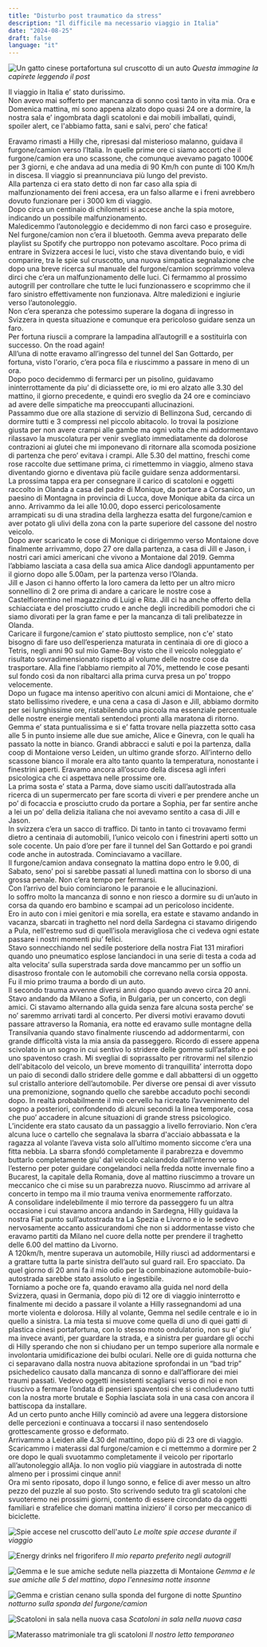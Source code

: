 ```yaml
---
title: "Disturbo post traumatico da stress"
description: "Il difficile ma necessario viaggio in Italia"
date: "2024-08-25"
draft: false
language: "it"
---
```


![Un gatto cinese portafortuna sul cruscotto di un auto](../../../../assets/images/post-29/pic-1.jpg)
_Questa immagine la capirete leggendo il post_

Il viaggio in Italia e’ stato durissimo.\
Non avevo mai sofferto per mancanza di sonno così tanto in vita mia. Ora e Domenica mattina, mi sono appena alzato dopo quasi 24 ore a dormire, la nostra sala e’ ingombrata dagli scatoloni e dai mobili imballati, quindi, spoiler alert, ce l'abbiamo fatta, sani e salvi, pero’ che fatica!

Eravamo rimasti a Hilly che, ripresasi dal misterioso malanno, guidava il furgone/camion verso l’Italia.
In quelle prime ore ci siamo accorti che il furgone/camion era uno scassone, che comunque avevamo pagato 1000€ per 3 giorni, e che andava ad una media di 90 Km/h con punte di 100 Km/h in discesa.
Il viaggio si preannunciava più lungo del previsto.\
Alla partenza ci era stato detto di non far caso alla spia di malfunzionamento dei freni accesa, era un falso allarme e i freni avrebbero dovuto funzionare per i 3000 km di viaggio.\
Dopo circa un centinaio di chilometri si accese anche la spia motore, indicando un possibile malfunzionamento.\
Maledicemmo l’autonoleggio e decidemmo di non farci caso e proseguire.\
Nel furgone/camion non c’era il bluetooth. Gemma aveva preparato delle playlist su Spotify che purtroppo non potevamo ascoltare. Poco prima di entrare in Svizzera accesi le luci, visto che stava diventando buio, e vidi comparire, tra le spie sul cruscotto, una nuova simpatica segnalazione che dopo una breve ricerca sul manuale del furgone/camion scoprimmo voleva dirci che c’era un malfunzionamento delle luci. Ci fermammo al prossimo autogrill per controllare che tutte le luci funzionassero e scoprimmo che il faro sinistro effettivamente non funzionava. Altre maledizioni e ingiurie verso l’autonoleggio.\
Non c’era speranza che potessimo superare la dogana di ingresso in Svizzera in questa situazione e comunque era pericoloso guidare senza un faro.\
Per fortuna riuscii a comprare la lampadina all’autogrill e a sostituirla con successo. On the road again!\
All’una di notte eravamo all’ingresso del tunnel del San Gottardo, per fortuna, visto l'orario, c’era poca fila e riuscimmo a passare in meno di un ora.\
Dopo poco decidemmo di fermarci per un pisolino, guidavamo ininterrottamente da piu’ di diciassette ore, io mi ero alzato alle 3.30 del mattino, il giorno precedente, e quindi ero sveglio da 24 ore e cominciavo ad avere delle simpatiche ma preoccupanti allucinazioni.\
Passammo due ore alla stazione di servizio di Bellinzona Sud, cercando di dormire tutti e 3 compressi nel piccolo abitacolo. Io trovai la posizione giusta per non avere crampi alle gambe ma ogni volta che mi addormentavo rilassavo la muscolatura per venir svegliato immediatamente da dolorose contrazioni ai glutei che mi imponevano di ritornare alla scomoda posizione di partenza che pero’ evitava i crampi.
Alle 5.30 del mattino, freschi come rose raccolte due settimane prima, ci rimettemmo in viaggio, almeno stava diventando giorno e diventava più facile guidare senza addormentarsi.\
La prossima tappa era per consegnare il carico di scatoloni e oggetti raccolto in Olanda a casa del padre di Monique, da portare a Corsanico, un paesino di Montagna in provincia di Lucca, dove Monique abita da circa un anno. Arrivammo da lei alle 10.00, dopo esserci pericolosamente arrampicati su di una stradina della larghezza esatta del furgone/camion e aver potato gli ulivi della zona con la parte superiore del cassone del nostro veicolo.\
Dopo aver scaricato le cose di Monique ci dirigemmo verso Montaione dove finalmente arrivammo, dopo 27 ore dalla partenza, a casa di Jill e Jason, i nostri cari amici americani che vivono a Montaione dal 2019. Gemma l’abbiamo lasciata a casa della sua amica Alice dandogli appuntamento per il giorno dopo alle 5.00am, per la partenza verso l’Olanda.\
Jill e Jason ci hanno offerto la loro camera da letto per un altro micro sonnellino di 2 ore prima di andare a caricare le nostre cose a Castelfiorentino nel magazzino di Luigi e Rita.
Jill ci ha anche offerto della schiacciata e del prosciutto crudo e anche degli incredibili pomodori che ci siamo divorati per la gran fame e per la mancanza di tali prelibatezze in Olanda.\
Caricare il furgone/camion e’ stato piuttosto semplice, non c'e' stato bisogno di fare uso dell’esperienza maturata in centinaia di ore di gioco a Tetris, negli anni 90 sul mio Game-Boy visto che il veicolo noleggiato e’ risultato sovradimensionato rispetto al volume delle nostre cose da trasportare. Alla fine l’abbiamo riempito al 70%, mettendo le cose pesanti sul fondo così da non ribaltarci alla prima curva presa un po’ troppo velocemente.\
Dopo un fugace ma intenso aperitivo con alcuni amici di Montaione, che e’ stato bellissimo rivedere, e una cena a casa di Jason e Jill, abbiamo dormito per sei lunghissime ore, ristabilendo una piccola ma essenziale percentuale delle nostre energie mentali sentendoci pronti alla maratona di ritorno.\
Gemma e’ stata puntualissima e si e’ fatta trovare nella piazzetta sotto casa alle 5 in punto insieme alle due sue amiche, Alice e Ginevra, con le quali ha passato la notte in bianco. Grandi abbracci e saluti e poi la partenza, dalla coop di Montaione verso Leiden, un ultimo grande sforzo.
All’interno dello scassone bianco il morale era alto tanto quanto la temperatura, nonostante i finestrini aperti. Eravamo ancora all’oscuro della discesa agli inferi psicologica che ci aspettava nelle prossime ore.\
La prima sosta e’ stata a Parma, dove siamo usciti dall’autostrada alla ricerca di un supermercato per fare scorta di viveri e per prendere anche un po’ di focaccia e prosciutto crudo da portare a Sophia, per far sentire anche a lei un po’ della delizia italiana che noi avevamo sentito a casa di Jill e Jason.\
In svizzera c’era un sacco di traffico. Di tanto in tanto ci trovavamo fermi dietro a centinaia di automobili, l’unico veicolo con i finestrini aperti sotto un sole cocente. Un paio d’ore per fare il tunnel del San Gottardo e poi grandi code anche in autostrada. Cominciavamo a vacillare.\
Il furgone/camion andava consegnato la mattina dopo entro le 9.00, di Sabato, seno’ poi si sarebbe passati al lunedì mattina con lo sborso di una grossa penale. Non c’era tempo per fermarsi.\
Con l’arrivo del buio cominciarono le paranoie e le allucinazioni.\
Io soffro molto la mancanza di sonno e non riesco a dormire su di un’auto in corsa da quando ero bambino e scampai ad un pericoloso incidente.\
Ero in auto con i miei genitori e mia sorella, era estate e stavamo andando in vacanza, sbarcati in traghetto nel nord della Sardegna ci stavamo dirigendo a Pula, nell'estremo sud di quell’isola meravigliosa che ci vedeva ogni estate passare i nostri momenti piu’ felici.\
Stavo sonnecchiando nel sedile posteriore della nostra Fiat 131 mirafiori quando uno pneumatico esplose lanciandoci in una serie di testa a coda ad alta velocita’ sulla superstrada sarda dove mancammo per un soffio un disastroso frontale con le automobili che correvano nella corsia opposta.\
Fu il mio primo trauma a bordo di un auto.\
Il secondo trauma avvenne diversi anni dopo quando avevo circa 20 anni. Stavo andando da Milano a Sofia, in Bulgaria, per un concerto, con degli amici. Ci stavamo alternando alla guida senza fare alcuna sosta perche’ se no’ saremmo arrivati tardi al concerto. Per diversi motivi eravamo dovuti passare attraverso la Romania, era notte ed eravamo sulle montagne della Transilvania quando stavo finalmente riuscendo ad addormentarmi, con grande difficoltà vista la mia ansia da passeggero. Ricordo di essere appena scivolato in un sogno in cui sentivo lo stridere delle gomme sull’asfalto e poi uno spaventoso crash. Mi svegliai di soprassalto per ritrovarmi nel silenzio dell'abitacolo del veicolo, un breve momento di tranquillita’ interrotta dopo un paio di secondi dallo stridere delle gomme e dall abbattersi di un oggetto sul cristallo anteriore dell’automobile. Per diverse ore pensai di aver vissuto una premonizione, sognando quello che sarebbe accaduto pochi secondi dopo. In realtà probabilmente il mio cervello ha ricreato l’avvenimento del sogno a posteriori, confondendo di alcuni secondi la linea temporale, cosa che puo’ accadere in alcune situazioni di grande stress psicologico.\
L’incidente era stato causato da un passaggio a livello ferroviario. Non c’era alcuna luce o cartello che segnalava la sbarra d'acciaio abbassata e la ragazza al volante l’aveva vista solo all’ultimo momento siccome c’era una fitta nebbia. La sbarra sfondó completamente il parabrezza e dovemmo buttarlo completamente giu’ dal veicolo calciandolo dall’interno verso l’esterno per poter guidare congelandoci nella fredda notte invernale fino a Bucarest, la capitale della Romania, dove al mattino riuscimmo a trovare un meccanico che ci mise su un parabrezza nuovo. Riuscimmo ad arrivare al concerto in tempo ma il mio trauma veniva enormemente rafforzato.\
A consolidare indelebilmente il mio terrore da passeggero fu un altra occasione i cui stavamo ancora andando in Sardegna, Hilly guidava la nostra Fiat punto sull’autostrada tra La Spezia e Livorno e io le sedevo nervosamente accanto assicurandomi che non si addormentasse visto che eravamo partiti da Milano nel cuore della notte per prendere il traghetto delle 6.00 del mattino da Livorno.\
A 120km/h, mentre superava un automobile, Hilly riuscì ad addormentarsi e a grattare tutta la parte sinistra dell’auto sul guard rail. Ero spacciato. Da quel giorno di 20 anni fa il mio odio per la combinazione automobile-buio-autostrada sarebbe stato assoluto e ingestibile.\
Torniamo a poche ore fa, quando eravamo alla guida nel nord della Svizzera, quasi in Germania, dopo più di 12 ore di viaggio ininterrotto e finalmente mi decido a passare il volante a Hilly rassegnandomi ad una morte violenta e dolorosa. Hilly al volante, Gemma nel sedile centrale e io in quello a sinistra. La mia testa si muove come quella di uno di quei gatti di plastica cinesi portafortuna, con lo stesso moto ondulatorio, non su e’ giu’ ma invece avanti, per guardare la strada, e a sinistra per guardare gli occhi di Hilly sperando che non si chiudano per un tempo superiore alla normale e involontaria umidificazione dei bulbi oculari. Nelle ore di guida notturna che ci separavano dalla nostra nuova abitazione sprofondai in un “bad trip” psichedelico causato dalla mancanza di sonno e dall’affiorare dei miei traumi passati. Vedevo oggetti inesistenti scagliarsi verso di noi e non riuscivo a fermare l’ondata di pensieri spaventosi che si concludevano tutti con la nostra morte brutale e Sophia lasciata sola in una casa con ancora il battiscopa da installare.\
Ad un certo punto anche Hilly cominciò ad avere una leggera distorsione delle percezioni e continuava a toccarsi il naso sentendoselo grottescamente grosso e deformato.\
Arrivammo a Leiden alle 4.30 del mattino, dopo più di 23 ore di viaggio. Scaricammo i materassi dal furgone/camion e ci mettemmo a dormire per 2 ore dopo le quali svuotammo completamente il veicolo per riportarlo all’autonoleggio allAja. Io non voglio più viaggiare in autostrada di notte almeno per i prossimi cinque anni!\
Ora mi sento riposato, dopo il lungo sonno, e felice di aver messo un altro pezzo del puzzle al suo posto.
Sto scrivendo seduto tra gli scatoloni che svuoteremo nei prossimi giorni, contento di essere circondato da oggetti familiari e strafelice che domani mattina iniziero’ il corso per meccanico di biciclette.

![Spie accese nel cruscotto dell'auto](../../../../assets/images/post-29/pic-2.jpg)
_Le molte spie accese durante il viaggio_

![Energy drinks nel frigorifero](../../../../assets/images/post-29/pic-3.jpg)
_Il mio reparto preferito negli autogrill_

![Gemma e le sue amiche sedute nella piazzetta di Montaione](../../../../assets/images/post-29/pic-4.jpg)
_Gemma e le sue amiche alle 5 del mattino, dopo l'ennesima notte insonne_

![Gemma e cristian cenano sulla sponda del furgone di notte](../../../../assets/images/post-29/pic-5.jpg)
_Spuntino notturno sulla sponda del furgone/camion_

![Scatoloni in sala nella nuova casa](../../../../assets/images/post-29/pic-6.jpg)
_Scatoloni in sala nella nuova casa_

![Materasso matrimoniale tra gli scatoloni](../../../../assets/images/post-29/pic-7.jpg)
_Il nostro letto temporaneo_
